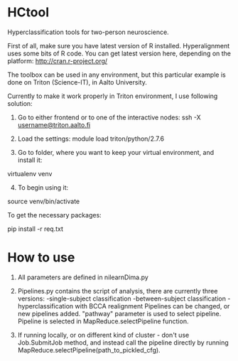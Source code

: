 # HCtool
Hyperclassification tools for two-person neuroscience.

First of all, make sure you have latest version of R installed. Hyperalignment uses some bits of R code. You can get latest version here, depending on the platform: http://cran.r-project.org/

The toolbox can be used in any environment, but this particular example is done on Triton (Science-IT), in Aalto University.

Currently to make it work properly in Triton environment, I use following solution:

1) Go to either frontend or to one of the interactive nodes:
ssh -X username@triton.aalto.fi 


2) Load the settings:
module load triton/python/2.7.6


3) Go to folder, where you want to keep your virtual environment, and install it:

virtualenv venv


4) To begin using it:

source venv/bin/activate


To get the necessary packages:

pip install -r req.txt

# How to use

1) All parameters are defined in nilearnDima.py

2) Pipelines.py contains the script of analysis, there are currently three versions:
-single-subject classification
-between-subject classification
-hyperclassification with BCCA realignment
Pipelines can be changed, or new pipelines added. "pathway" parameter is used to select pipeline.
Pipeline is selected in MapReduce.selectPipeline function.

3) If running locally, or on different kind of cluster - don't use Job.SubmitJob method, and instead call the pipeline directly by running MapReduce.selectPipeline(path_to_pickled_cfg).
